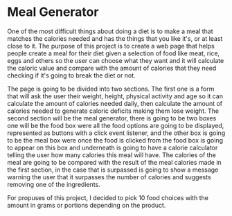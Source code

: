 # Meal Generator

One of the most difficult things about doing a diet is to make a meal that matches the calories needed and has the things that you like it's, or at least close to it. The purpose of this project is to create a web page that helps people create a meal for their diet given a selection of food like meat, rice, eggs and others so the user can choose what they want and it will calculate the caloric value and compare with the amount of calories that they need checking if it's going to break the diet or not.

The page is going to be divided into two sections. The first one is a form that will ask the user their weight, height, physical activity and age so it can calculate the amount of calories needed daily, then calculate the amount of calories needed to generate caloric deficits making them lose weight. The second section will be the meal generator, there is going to be two boxes one will be the food box were all the food options are going to be displayed, represented as buttons with a click event listener, and the other box is going to be the meal box were once the food is clicked from the food box is going to appear on this box and underneath is going to have a calorie calculator telling the user how many calories this meal will have. The calories of the meal are going to be compared with the result of the meal calories made in the first section, in the case that is surpassed is going to show a message warning the user that it surpasses the number of calories and suggests removing one of the ingredients. 

For propuses of this project, I decided to pick 10 food choices with the amount in grams or portions depending on the product. 
